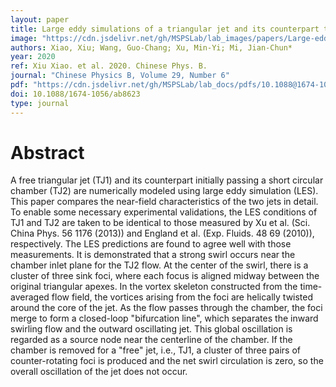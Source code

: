 ```yaml
---
layout: paper
title: Large eddy simulations of a triangular jet and its counterpart through a chamber
image: "https://cdn.jsdelivr.net/gh/MSPSLab/lab_images/papers/Large-eddy-simulations.png"
authors: Xiao, Xiu; Wang, Guo-Chang; Xu, Min-Yi; Mi, Jian-Chun*
year: 2020
ref: Xiu Xiao. et al. 2020. Chinese Phys. B.
journal: "Chinese Physics B, Volume 29, Number 6"
pdf: "https://cdn.jsdelivr.net/gh/MSPSLab/lab_docs/pdfs/10.1088@1674-1056@ab8623.pdf"
doi: 10.1088/1674-1056/ab8623
type: journal
---
```


# Abstract

A free triangular jet (TJ1) and its counterpart initially passing a short circular chamber (TJ2) are numerically modeled using large eddy simulation (LES). This paper compares the near-field characteristics of the two jets in detail. To enable some necessary experimental validations, the LES conditions of TJ1 and TJ2 are taken to be identical to those measured by Xu et al. (Sci. China Phys. 56 1176 (2013)) and England et al. (Exp. Fluids. 48 69 (2010)), respectively. The LES predictions are found to agree well with those measurements. It is demonstrated that a strong swirl occurs near the chamber inlet plane for the TJ2 flow. At the center of the swirl, there is a cluster of three sink foci, where each focus is aligned midway between the original triangular apexes. In the vortex skeleton constructed from the time-averaged flow field, the vortices arising from the foci are helically twisted around the core of the jet. As the flow passes through the chamber, the foci merge to form a closed-loop "bifurcation line", which separates the inward swirling flow and the outward oscillating jet. This global oscillation is regarded as a source node near the centerline of the chamber. If the chamber is removed for a "free" jet, i.e., TJ1, a cluster of three pairs of counter-rotating foci is produced and the net swirl circulation is zero, so the overall oscillation of the jet does not occur.